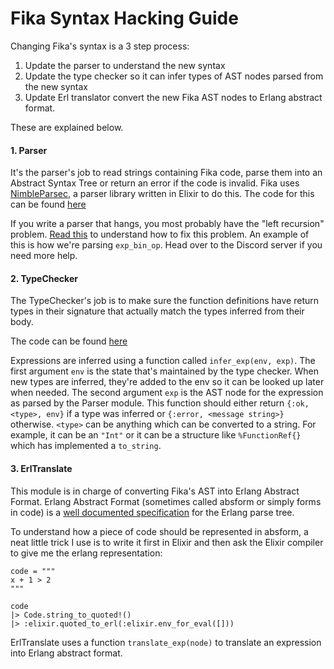 Fika Syntax Hacking Guide
=========================

Changing Fika's syntax is a 3 step process:

1. Update the parser to understand the new syntax
2. Update the type checker so it can infer types of AST nodes parsed from the new syntax
3. Update Erl translator convert the new Fika AST nodes to Erlang abstract format.

These are explained below.

#### 1. Parser

It's the parser's job to read strings containing Fika code, parse them into
an Abstract Syntax Tree or return an error if the code is invalid.
Fika uses [NimbleParsec](https://github.com/dashbitco/nimble_parsec), a
parser library written in Elixir to do this. The code for this can be
found [here](https://github.com/fika-lang/fika/blob/8e2e92df6b6cdb5c73f1921e9a1b7a3545c2421f/lib/fika/parser.ex)

If you write a parser that hangs, you most probably have the "left recursion"
problem. [Read this](https://web.cs.wpi.edu/~kal/PLT/PLT4.1.2.html)
to understand how to fix this problem. An example of this is how we're parsing
`exp_bin_op`. Head over to the Discord server if you need more help.

#### 2. TypeChecker

The TypeChecker's job is to make sure the function definitions have return
types in their signature that actually match the types inferred from their body.

The code can be found [here](https://github.com/fika-lang/fika/blob/8e2e92df6b6cdb5c73f1921e9a1b7a3545c2421f/lib/fika/type_checker.ex)

Expressions are inferred using a function called `infer_exp(env, exp)`.
The first argument `env` is the state that's maintained by the type checker.
When new types are inferred, they're added to the env so it can be looked up
later when needed. The second argument `exp` is the AST node for the expression
as parsed by the Parser module. This function should either return `{:ok, <type>, env}`
if a type was inferred or `{:error, <message string>}` otherwise. `<type>` can
be anything which can be converted to a string. For example,
it can be an `"Int"` or it can be a structure like `%FunctionRef{}` which has
implemented a `to_string`.


#### 3. ErlTranslate

This module is in charge of converting Fika's AST into Erlang Abstract Format.
Erlang Abstract Format (sometimes called absform or simply forms in code) is
a [well documented specification](https://erlang.org/doc/apps/erts/absform.html)
for the Erlang parse tree.

To understand how a piece of code should be represented in absform, a neat little
trick I use is to write it first in Elixir and then ask the Elixir compiler
to give me the erlang representation:

```
code = """
x + 1 > 2
"""

code
|> Code.string_to_quoted!()
|> :elixir.quoted_to_erl(:elixir.env_for_eval([]))
```

ErlTranslate uses a function `translate_exp(node)` to translate an expression
into Erlang abstract format.
